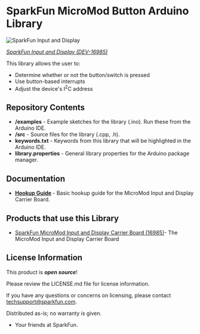 SparkFun MicroMod Button Arduino Library
========================================

![SparkFun Input and Display](https://cdn.sparkfun.com/r/500-500/assets/parts/1/5/9/2/2/16985-SparkFun_MicroMod_Input_and_Display_Carrier_Board-01a.jpg)

[*SparkFun Input and Display (DEV-16985)*](https://www.sparkfun.com/products/16985)


This library allows the user to:

* Determine whether or not the button/switch is pressed 
* Use button-based interrupts
* Adjust the device's I<sup>2</sup>C address


Repository Contents
-------------------

* **/examples** - Example sketches for the library (.ino). Run these from the Arduino IDE. 
* **/src** - Source files for the library (.cpp, .h).
* **keywords.txt** - Keywords from this library that will be highlighted in the Arduino IDE. 
* **library.properties** - General library properties for the Arduino package manager. 

Documentation
--------------
* **[Hookup Guide](https://learn.sparkfun.com/tutorials/sparkfun-micromod-input-and-display-carrier-board-hookup-guide)** - Basic hookup guide for the MicroMod Input and Display Carrier Board.

Products that use this Library 
---------------------------------

* [SparkFun MicroMod Input and Display Carrier Board (16985)](https://www.sparkfun.com/products/16985)- The MicroMod Input and Display Carrier Board


License Information
-------------------

This product is _**open source**_! 

Please review the LICENSE.md file for license information. 

If you have any questions or concerns on licensing, please contact techsupport@sparkfun.com.

Distributed as-is; no warranty is given.

- Your friends at SparkFun.

